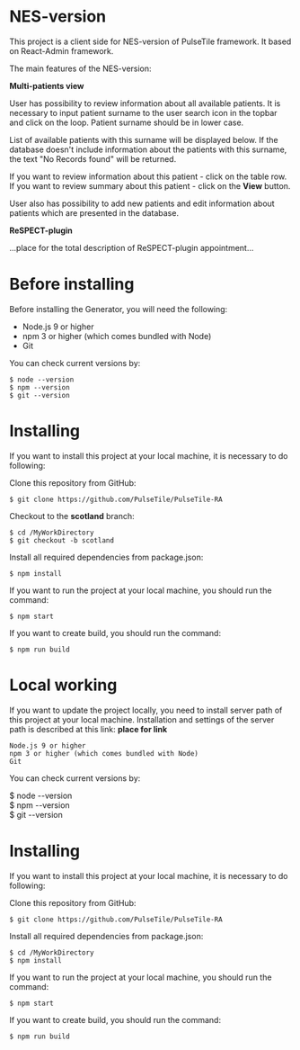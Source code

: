 # NES-version

This project is a client side for NES-version of PulseTile framework. It based on React-Admin framework. 

The main features of the NES-version:

**Multi-patients view** 

User has possibility to review information about all available patients. It is necessary to input patient surname to the user search icon in the topbar and click on the loop. Patient surname should be in lower case. 

List of available patients with this surname will be displayed below. If the database doesn't include information about the patients with this surname, the text "No Records found" will be returned. 

If you want to review information about this patient - click on the table row. If you want to review summary about this patient - click on the **View** button.

User also has possibility to add new patients and edit information about patients which are presented in the database.

**ReSPECT-plugin**

...place for the total description of ReSPECT-plugin appointment... 

# Before installing

Before installing the Generator, you will need the following:

- Node.js 9 or higher
- npm 3 or higher (which comes bundled with Node)
- Git

You can check current versions by:
```
$ node --version  
$ npm --version   
$ git --version
```

# Installing

If you want to install this project at your local machine, it is necessary to do following:

Clone this repository from GitHub:

```
$ git clone https://github.com/PulseTile/PulseTile-RA
```

Checkout to the **scotland** branch:

```
$ cd /MyWorkDirectory
$ git checkout -b scotland
```

Install all required dependencies from package.json:

```
$ npm install
```

If you want to run the project at your local machine, you should run the command:
```
$ npm start
```

If you want to create build, you should run the command:
```
$ npm run build
```

# Local working

If you want to update the project locally, you need to install server path of this project at your local machine. Installation and settings of the server path is described at this link: **place for link** 

    Node.js 9 or higher
    npm 3 or higher (which comes bundled with Node)
    Git

You can check current versions by:

$ node --version  
$ npm --version   
$ git --version

# Installing 

If you want to install this project at your local machine, it is necessary to do following:

Clone this repository from GitHub:

```
$ git clone https://github.com/PulseTile/PulseTile-RA
```

Install all required dependencies from package.json:
```
$ cd /MyWorkDirectory
$ npm install
```

If you want to run the project at your local machine, you should run the command:
```
$ npm start
```
If you want to create build, you should run the command:
```
$ npm run build
```